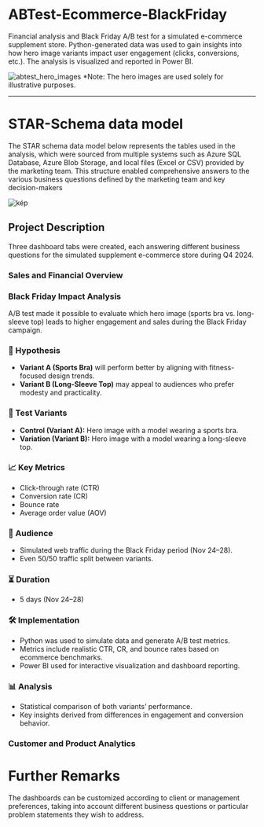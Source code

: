 # ABTest-Ecommerce-BlackFriday

Financial analysis and Black Friday A/B test for a simulated e-commerce supplement store. Python-generated data was used to gain insights into how hero image variants impact user engagement (clicks, conversions, etc.). The analysis is visualized and reported in Power BI.

![abtest_hero_images](https://github.com/user-attachments/assets/4fb3c8a1-c500-43e7-8d34-935496f7ff6b)
*Note: The hero images are used solely for illustrative purposes.

---

# STAR-Schema data model

The STAR schema data model below represents the tables used in the analysis, which were sourced from multiple systems such as Azure SQL Database, Azure Blob Storage, and local files (Excel or CSV) provided by the marketing team. This structure enabled comprehensive answers to the various business questions defined by the marketing team and key decision-makers

![kép](https://github.com/user-attachments/assets/d097f90c-e0c6-49c8-8cc2-cbd455b2100c)


## Project Description

Three dashboard tabs were created, each answering different business questions for the simulated supplement e-commerce store during Q4 2024.

### Sales and Financial Overview

### Black Friday Impact Analysis

A/B test made it possible to evaluate which hero image (sports bra vs. long-sleeve top) leads to higher engagement and sales during the Black Friday campaign.

### 📌 Hypothesis
- **Variant A (Sports Bra)** will perform better by aligning with fitness-focused design trends.
- **Variant B (Long-Sleeve Top)** may appeal to audiences who prefer modesty and practicality.

### 🧪 Test Variants
- **Control (Variant A):** Hero image with a model wearing a sports bra.
- **Variation (Variant B):** Hero image with a model wearing a long-sleeve top.

### 📈 Key Metrics
- Click-through rate (CTR)
- Conversion rate (CR)
- Bounce rate
- Average order value (AOV)

### 👥 Audience
- Simulated web traffic during the Black Friday period (Nov 24–28).
- Even 50/50 traffic split between variants.

### ⏳ Duration
- 5 days (Nov 24–28)

### 🛠️ Implementation
- Python was used to simulate data and generate A/B test metrics.
- Metrics include realistic CTR, CR, and bounce rates based on ecommerce benchmarks.
- Power BI used for interactive visualization and dashboard reporting.

### 📊 Analysis
- Statistical comparison of both variants’ performance.
- Key insights derived from differences in engagement and conversion behavior.

### Customer and Product Analytics

# Further Remarks

The dashboards can be customized according to client or management preferences, taking into account different business questions or particular problem statements they wish to address.
